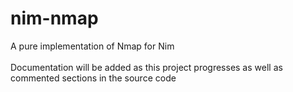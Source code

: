 # nim-nmap
A pure implementation of Nmap for Nim
<br>
<br>
Documentation will be added as this project progresses as well as commented sections in the source code
